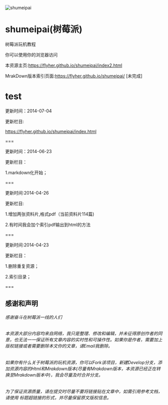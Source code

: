 ﻿![shumeipai](logo.jpg)

# shumeipai(树莓派)

树莓派玩机教程

你可以使用你的浏览器访问

本资源主页:https://flyher.github.io/shumeipai/index2.html

MrakDown版本索引页面:https://flyher.github.io/shumeipai/ [未完成]


test
===
更新时间：2014-07-04

更新栏目:

https://flyher.github.io/shumeipai/index.html

===

更新时间：2014-06-23

更新栏目：

1.markdown化开始；

===

更新时间:2014-04-26

更新栏目:

1.增加两张资料片,格式pdf（当前资料片114篇)

2.有时间我会加个索引pdf输出到html的方法

===

更新时间:2014-04-23

更新栏目：

1.删除重复资源；

2.索引目录；

===

## 感谢和声明
###### 感谢奋斗在树莓派一线的人们
###### 本资源大部分内容均来自网络，我只是整理、修改和编辑，并未征得原创作者的同意，也无法一一保证所有文章内容的实时性和可操作性。如果你是作者，需要加上版权链接或者需要删除本文你的文章，请Email我删除。
###### 如果你有什么关于树莓派的玩机资源，你可以Fork该项目，新建Develop分支，添加资源内容的Html和Mrakdown版本(尽量有Mrakdown版本，本资源已经正在转换至Mrakdown版本中)，我会尽量及时合并分支。
###### 为了保证资源质量，请在提交时尽量不要将链接贴在文章中，如需引用参考文档，请使用 标题超链接的形式，并尽量保留原文版权信息。


